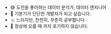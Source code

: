 - :sweat_smile: 도전을 좋아하는 데이터 분석가, 데이터 엔지니어
- :gem: 기본기가 단단한 개발자가 되고 싶습니다.
- :relaxed: 느리지만, 천천히, 꾸준히 공부합니다.
- :sunrise_over_mountains: 정상에 오를 때 까지 포기하지 않습니다.

<!---
keyhong/keyhong is a ✨ special ✨ repository because its `README.md` (this file) appears on your GitHub profile.
You can click the Preview link to take a look at your changes.
--->
